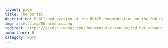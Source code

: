 ```yaml
---
layout: page
title: The portal
description: Published version of the RHACM documentation on the Red Hat portal.
img: assets/img/06-acmdocs.png
redirect: https://access.redhat.com/documentation/en-us/red_hat_advanced_cluster_management_for_kubernetes
importance: 6
category: work
---
```

